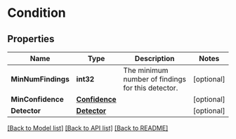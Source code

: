 # Condition

## Properties

Name | Type | Description | Notes
------------ | ------------- | ------------- | -------------
**MinNumFindings** | **int32** | The minimum number of findings for this detector. | [optional] 
**MinConfidence** | [**Confidence**](Confidence.md) |  | [optional] 
**Detector** | [**Detector**](Detector.md) |  | [optional] 

[[Back to Model list]](../README.md#documentation-for-models) [[Back to API list]](../README.md#documentation-for-api-endpoints) [[Back to README]](../README.md)


